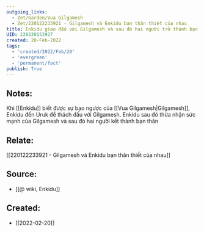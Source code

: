 ```yaml
---
outgoing_links:
  - Zet/Garden/Vua Gilgamesh
  - Zet/220122233921 - Gilgamesh và Enkidu bạn thân thiết của nhau
title: Enkidu giao đấu với Gilgamesh và sau đó hai người trở thành bạn thân
UID: 220220153927
created: 20-Feb-2022
tags:
  - 'created/2022/Feb/20'
  - 'evergreen'
  - 'permanent/fact'
publish: True
---
```

## Notes:
Khi [[Enkidu]] biết được sự bạo ngược của [[Vua Gilgamesh|Gilgamesh]], Enkidu đến Uruk để thách đấu với Gilgamesh. Enkidu sau đó thừa nhận sức mạnh của Gilgamesh và sau đó hai người kết thành bạn thân

## Relate:
[[220122233921 - Gilgamesh và Enkidu bạn thân thiết của nhau]]

## Source:
- [[@ wiki, Enkidu]]



## Created:
- [[2022-02-20]]
